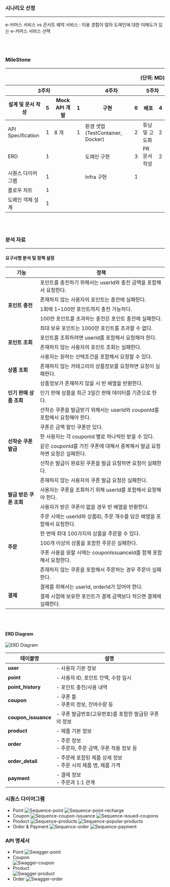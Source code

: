 ### 시나리오 선정

---

e-커머스 서비스 vs 콘서트 예약 서비스
: 이용 경험이 많아 도메인에 대한 이해도가 있는 e-커머스 서비스 선택

<br/><br/>

### MileStone

---

<table>
    <caption style="text-align: right;"><b>(단위: MD)</b></caption>
    <thead>
        <tr>
            <th colspan="4">3주차</th>
            <th colspan="2">4주차</th>
            <th colspan="2">5주차</th>
        </tr>
        <tr>
            <th>설계 및 문서 작성</th>
            <th>5</th>
            <th>Mock API 개발</th>
            <th>1</th>
            <th>구현</th>
            <th>6</th>
            <th>배포</th>
            <th>4</th>
        </tr>
    </thead>
    <tbody>
        <tr>
            <td>API Specification</td>
            <td>1</td>
            <td>8 개</td>
            <td>1</td>
            <td>환경 셋업(TestContainer, Docker)</td>
            <td>2</td>
            <td>튜닝 및 고도화</td>
            <td>2</td>
        </tr>
        <tr>
            <td>ERD</td>
            <td>1</td>
            <td rowspan="4"></td>
            <td rowspan="4"></td>
            <td >도메인 구현</td>
            <td>3</td>
            <td>PR문서 작성</td>
            <td>2</td>
        </tr>
        <tr>
            <td>시퀀스 다이어그램</td>
            <td>1</td>
            <td>Infra 구현</td>
            <td>1</td>
            <td rowspan="3"></td>
            <td rowspan="3"></td>
        </tr>
        <tr>
            <td>플로우 차트</td>
            <td>1</td>
            <td rowspan="2"></td>
            <td rowspan="2"></td>
        </tr>
        <tr>
            <td>도메인 객체 설계</td>
            <td>1</td>
        </tr>
    </tbody>
</table>

<br/><br/>

### 분석 자료

---

#### 요구사항 분석 및 정책 설정

<table>
    <thead>
        <tr>
            <th>기능</th>
            <th>정책</th>
        </tr>
    </thead>
    <tbody>
        <tr>
            <td rowspan="5"><strong>포인트 충전</strong></td>
            <td>포인트를 충전하기 위해서는 userId와 충전 금액을 포함해서 요청한다.</td>
        </tr>
        <tr><td>존재하지 않는 사용자의 포인트는 충전에 실패한다.</td></tr>
        <tr><td>1회에 1~100만 포인트까지 충전 가능하다.</td></tr>
        <tr><td>100만 포인트를 초과하는 충전은 포인트 충전에 실패한다.</td></tr>
        <tr><td>최대 보유 포인트는 1000만 포인트를 초과할 수 없다.</td></tr>
        <tr>
            <td rowspan="2"><strong>포인트 조회</strong></td>
            <td>포인트를 조회하려면 userId를 포함해서 요청해야 한다.</td>
        </tr>
        <tr><td>존재하지 않는 사용자의 포인트 조회는 실패한다.</td></tr>
        <tr>
            <td rowspan="3"><strong>상품 조회</strong></td>
            <td>사용자는 원하는 선택조건을 포함해서 요청할 수 있다.</td>
        </tr>
        <tr><td>존재하지 않는 카테고리의 상품정보를 요청하면 요청이 실패한다.</td></tr>
        <tr><td>상품정보가 존재하지 않을 시 빈 배열을 반환한다.</td></tr>
        <tr>
            <td><strong>인기 판매 상품 조회</strong></td>
            <td>인기 판매 상품을 최근 3일간 판매 데이터를 기준으로 한다.</td>
        </tr>
        <tr>
            <td rowspan="6"><strong>선착순 쿠폰 발급</strong></td>
            <td>선착순 쿠폰을 발급받기 위해서는 userId와 couponId를 포함해서 요청해야 한다.</td>
        </tr>
        <tr><td>쿠폰은 금액 할인 쿠폰만 있다.</td></tr>
        <tr><td>한 사용자는 각 couponId 별로 하나씩만 받을 수 있다.</td></tr>
        <tr><td>같은 couponId를 가진 쿠폰에 대해서 중복해서 발급 요청하면 요청은 실패한다.</td></tr>
        <tr><td>선착순 발급이 완료된 쿠폰을 발급 요청하면 요청이 실패한다.</td></tr>
        <tr><td>존재하지 않는 사용자의 쿠폰 발급 요청은 실패한다.</td></tr>
        <tr>
            <td rowspan="2"><strong>발급 받은 쿠폰 조회</strong></td>
            <td>사용자는 쿠폰을 조회하기 위해 userId를 포함해서 요청해야 한다.</td>
        </tr>
        <tr><td>사용자가 받은 쿠폰이 없을 경우 빈 배열을 반환한다.</td></tr>
        <tr>
            <td rowspan="5"><strong>주문</strong></td>
            <td>주문 시에는 userId와 상품ID, 주문 개수를 담은 배열을 포함해서 요청한다.</td>
        </tr>
        <tr><td>한 번에 최대 100가지의 상품을 주문할 수 있다.</td></tr>
        <tr><td>100개 이상의 상품을 포함한 주문은 실패한다.</td></tr>
        <tr><td>쿠폰 사용을 원할 시에는 couponIssuanceId를 함께 포함해서 요청한다.</td></tr>
        <tr><td>존재하지 않는 쿠폰을 포함해서 주문하는 경우 주문이 실패한다.</td></tr>
        <tr>
            <td rowspan="2"><strong>결제</strong></td>
            <td>결제를 위해서는 userId, orderId가 있어야 한다.</td>
        </tr>
        <tr><td>결제 시점에 보유한 포인트가 결제 금액보다 적으면 결제에 실패한다.</td></tr>
    </tbody>
</table>

<br/><br/>

#### ERD Diagram

![ERD Diagram](docs/images/erd-diagram.png)

| 테이블명                | 설명                                          |
|---------------------|---------------------------------------------|
| **user**            | - 사용자 기본 정보                                 |
| **point**           | - 사용자 ID, 포인트 잔액, 수정 일시                     |
| **point_history**   | - 포인트 충전/사용 내역                              |
| **coupon**          | - 쿠폰 틀 <br> - 쿠폰의 정보, 잔여수량 등                |
| **coupon_issuance** | - 쿠폰 발급번호(고유번호)를 포함한 발급된 쿠폰의 정보             |
| **product**         | - 제품 기본 정보                                  |
| **order**           | - 주문 정보 <br> - 주문자, 주문 금액, 쿠폰 적용 정보 등       |
| **order_detail**    | - 주문에 포함된 제품 상세 정보 <br> - 주문 시의 제품 명, 제품 가격 |
| **payment**         | - 결제 정보 <br> - 주문과 1:1 관계                   |

### 시퀀스 다이어그램

- Point
  ![Sequence-point](docs/images/sequence/point.png)
  ![Sequence-point-recharge](docs/images/sequence/point-recharge.png)
- Coupon
  ![Sequence-coupon-issuance](docs/images/sequence/coupon-issuance.png)
  ![Sequence-issued-coupons](docs/images/sequence/issued-coupons.png)
- Product
  ![Sequence-products](docs/images/sequence/products.png)
  ![Sequence-popular-products](docs/images/sequence/popular-products.png)
- Order & Payment
  ![Sequence-order](docs/images/sequence/order.png)
  ![Sequence-payment](docs/images/sequence/payment.png)

### API 명세서

- Point
  ![Swagger-point](docs/images/swagger/swagger-point.png)
- Coupon   
  ![Swagger-coupon](docs/images/swagger/swagger-coupon.png)
- Product   
  ![Swagger-product](docs/images/swagger/swagger-product.png)
- Order
  ![Swagger-order](docs/images/swagger/swagger-order.png)